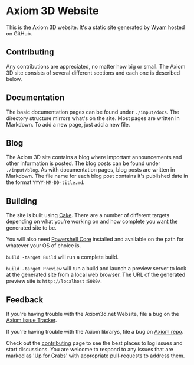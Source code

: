 # Axiom 3D Website

This is the Axiom 3D website. It's a static site generated by [Wyam](http://wyam.io) hosted on GitHub.

## Contributing

Any contributions are appreciated, no matter how big or small. The Axiom 3D site consists of several different sections and each one is described below.

## Documentation

The basic documentation pages can be found under `./input/docs`. The directory structure mirrors what's on the site. Most pages are written in Markdown. To add a new page, just add a new file.

## Blog

The Axiom 3D site contains a blog where important announcements and other information is posted. The blog posts can be found under `./input/blog`. As with documentation pages, blog posts are written in Markdown. The file name for each blog post contains it's published date in the format `YYYY-MM-DD-title.md`.

## Building

The site is built using [Cake](http://cakebuild.net). There are a number of different targets depending on what you're working on and how complete you want the generated site to be.

You will also need [Powershell Core](https://github.com/PowerShell/PowerShell/releases) installed and available on the path for whatever your OS of choice is.

`build -target Build` will run a complete build.

`build -target Preview` will run a build and launch a preview server to look at the generated site from a local web browser. The URL of the generated preview site is `http://localhost:5080/`.

## Feedback

If you're having trouble with the Axiom3d.net Website, file a bug on the [Axiom Issue Tracker](https://github.com/axiom3d/home/issues).

If you're having trouble with the Axiom librarys, file a bug on [Axiom repo](https://github.com/axiom3d/axiom/issues).

Check out the [contributing](https://github.com/axiom3d/home/wiki/Contribute-to-NuGet) page to see the best places to log issues and start discussions.  You are welcome to respond to any issues that are marked as ['Up for Grabs'](https://github.com/axiom3d/home/issues?q=is%3Aopen+is%3Aissue+label%3A%22Up+for+Grabs%22) with appropriate pull-requests to address them.
